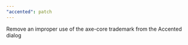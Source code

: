 ```yaml
---
"accented": patch
---
```


Remove an improper use of the axe-core trademark from the Accented dialog
